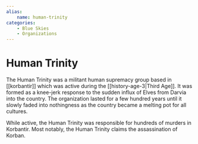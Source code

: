 ```yaml
---
alias:
    name: human-trinity
categories:
    - Blue Skies
    - Organizations
---
```


# Human Trinity

The Human Trinity was a militant human supremacy group based in [[korbantir]] which was active during the [[history-age-3|Third Age]]. It was formed as a knee-jerk response to the sudden influx of Elves from Darvia into the country. The organization lasted for a few hundred years until it slowly faded into nothingness as the country became a melting pot for all cultures.

While active, the Human Trinity was responsible for hundreds of murders in Korbantir. Most notably, the Human Trinity claims the assassination of Korban.
